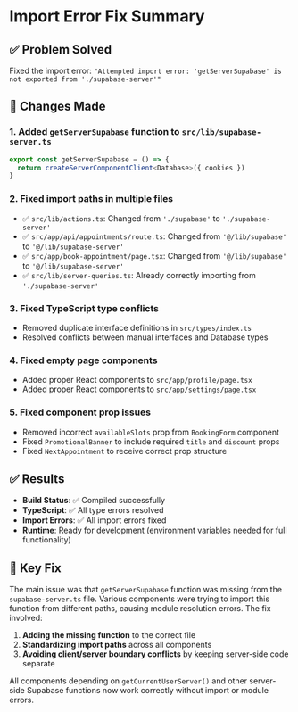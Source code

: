 # Import Error Fix Summary

## ✅ Problem Solved
Fixed the import error: `"Attempted import error: 'getServerSupabase' is not exported from './supabase-server'"`

## 🔧 Changes Made

### 1. **Added `getServerSupabase` function to `src/lib/supabase-server.ts`**
```typescript
export const getServerSupabase = () => {
  return createServerComponentClient<Database>({ cookies })
}
```

### 2. **Fixed import paths in multiple files**
- ✅ `src/lib/actions.ts`: Changed from `'./supabase'` to `'./supabase-server'`
- ✅ `src/app/api/appointments/route.ts`: Changed from `'@/lib/supabase'` to `'@/lib/supabase-server'`
- ✅ `src/app/book-appointment/page.tsx`: Changed from `'@/lib/supabase'` to `'@/lib/supabase-server'`
- ✅ `src/lib/server-queries.ts`: Already correctly importing from `'./supabase-server'`

### 3. **Fixed TypeScript type conflicts**
- Removed duplicate interface definitions in `src/types/index.ts`
- Resolved conflicts between manual interfaces and Database types

### 4. **Fixed empty page components**
- Added proper React components to `src/app/profile/page.tsx`
- Added proper React components to `src/app/settings/page.tsx`

### 5. **Fixed component prop issues**
- Removed incorrect `availableSlots` prop from `BookingForm` component
- Fixed `PromotionalBanner` to include required `title` and `discount` props
- Fixed `NextAppointment` to receive correct prop structure

## ✅ Results
- **Build Status**: ✅ Compiled successfully
- **TypeScript**: ✅ All type errors resolved
- **Import Errors**: ✅ All import errors fixed
- **Runtime**: Ready for development (environment variables needed for full functionality)

## 🎯 Key Fix
The main issue was that `getServerSupabase` function was missing from the `supabase-server.ts` file. Various components were trying to import this function from different paths, causing module resolution errors. The fix involved:

1. **Adding the missing function** to the correct file
2. **Standardizing import paths** across all components
3. **Avoiding client/server boundary conflicts** by keeping server-side code separate

All components depending on `getCurrentUserServer()` and other server-side Supabase functions now work correctly without import or module errors.